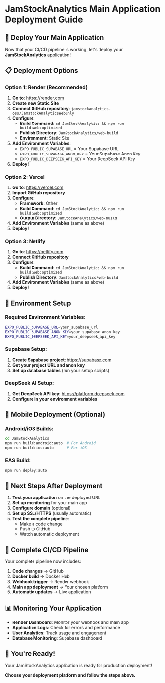# JamStockAnalytics Main Application Deployment Guide

## 🚀 **Deploy Your Main Application**

Now that your CI/CD pipeline is working, let's deploy your **JamStockAnalytics** application!

## 📋 **Deployment Options**

### **Option 1: Render (Recommended)**
1. **Go to**: https://render.com
2. **Create new Static Site**
3. **Connect GitHub repository**: `jamstockanalytics-oss/JamstockAnalyticsWebOnly`
4. **Configure**:
   - **Build Command**: `cd JamStockAnalytics && npm run build:web:optimized`
   - **Publish Directory**: `JamStockAnalytics/web-build`
   - **Environment**: Static Site
5. **Add Environment Variables**:
   - `EXPO_PUBLIC_SUPABASE_URL` = Your Supabase URL
   - `EXPO_PUBLIC_SUPABASE_ANON_KEY` = Your Supabase Anon Key
   - `EXPO_PUBLIC_DEEPSEEK_API_KEY` = Your DeepSeek API Key
6. **Deploy!**

### **Option 2: Vercel**
1. **Go to**: https://vercel.com
2. **Import GitHub repository**
3. **Configure**:
   - **Framework**: Other
   - **Build Command**: `cd JamStockAnalytics && npm run build:web:optimized`
   - **Output Directory**: `JamStockAnalytics/web-build`
4. **Add Environment Variables** (same as above)
5. **Deploy!**

### **Option 3: Netlify**
1. **Go to**: https://netlify.com
2. **Connect GitHub repository**
3. **Configure**:
   - **Build Command**: `cd JamStockAnalytics && npm run build:web:optimized`
   - **Publish Directory**: `JamStockAnalytics/web-build`
4. **Add Environment Variables** (same as above)
5. **Deploy!**

## 🔧 **Environment Setup**

### **Required Environment Variables**:
```bash
EXPO_PUBLIC_SUPABASE_URL=your_supabase_url
EXPO_PUBLIC_SUPABASE_ANON_KEY=your_supabase_anon_key
EXPO_PUBLIC_DEEPSEEK_API_KEY=your_deepseek_api_key
```

### **Supabase Setup**:
1. **Create Supabase project**: https://supabase.com
2. **Get your project URL and anon key**
3. **Set up database tables** (run your setup scripts)

### **DeepSeek AI Setup**:
1. **Get DeepSeek API key**: https://platform.deepseek.com
2. **Configure in your environment variables**

## 📱 **Mobile Deployment (Optional)**

### **Android/iOS Builds**:
```bash
cd JamStockAnalytics
npm run build:android:auto  # For Android
npm run build:ios:auto      # For iOS
```

### **EAS Build**:
```bash
npm run deploy:auto
```

## 🎯 **Next Steps After Deployment**

1. **Test your application** on the deployed URL
2. **Set up monitoring** for your main app
3. **Configure domain** (optional)
4. **Set up SSL/HTTPS** (usually automatic)
5. **Test the complete pipeline**:
   - Make a code change
   - Push to GitHub
   - Watch automatic deployment

## 🔄 **Complete CI/CD Pipeline**

Your complete pipeline now includes:
1. **Code changes** → GitHub
2. **Docker build** → Docker Hub
3. **Webhook trigger** → Render webhook
4. **Main app deployment** → Your chosen platform
5. **Automatic updates** → Live application

## 📊 **Monitoring Your Application**

- **Render Dashboard**: Monitor your webhook and main app
- **Application Logs**: Check for errors and performance
- **User Analytics**: Track usage and engagement
- **Database Monitoring**: Supabase dashboard

## 🚀 **You're Ready!**

Your JamStockAnalytics application is ready for production deployment!

**Choose your deployment platform and follow the steps above.**

